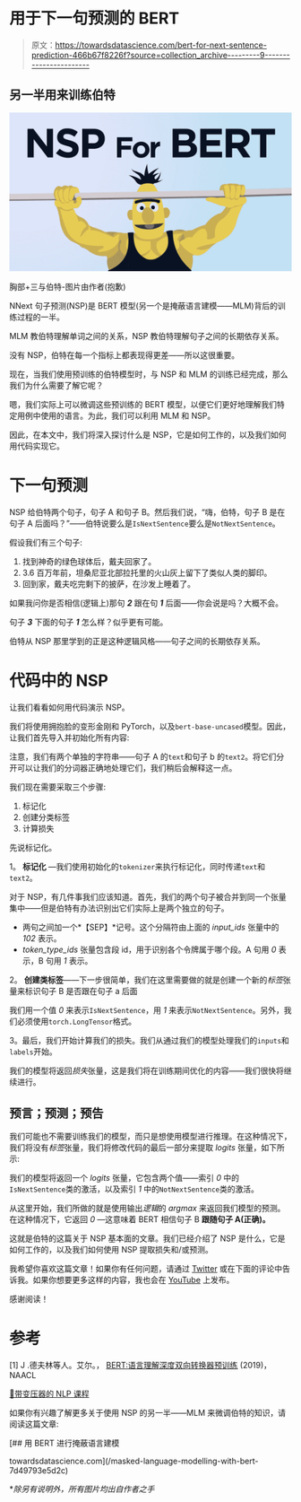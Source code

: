 # 用于下一句预测的 BERT

> 原文：<https://towardsdatascience.com/bert-for-next-sentence-prediction-466b67f8226f?source=collection_archive---------9----------------------->

## 另一半用来训练伯特

![](img/7c7b4f43b903e973913d12049b5b144d.png)

胸部+三与伯特-图片由作者(抱歉)

NNext 句子预测(NSP)是 BERT 模型(另一个是掩蔽语言建模——MLM)背后的训练过程的一半。

MLM 教伯特理解单词之间的关系，NSP 教伯特理解句子之间的长期依存关系。

没有 NSP，伯特在每一个指标上都表现得更差——所以这很重要。

现在，当我们使用预训练的伯特模型时，与 NSP 和 MLM 的训练已经完成，那么我们为什么需要了解它呢？

嗯，我们实际上可以微调这些预训练的 BERT 模型，以便它们更好地理解我们特定用例中使用的语言。为此，我们可以利用 MLM 和 NSP。

因此，在本文中，我们将深入探讨什么是 NSP，它是如何工作的，以及我们如何用代码实现它。

# 下一句预测

NSP 给伯特两个句子，句子 A 和句子 B。然后我们说，“嗨，伯特，句子 B 是在句子 A 后面吗？”——伯特说要么是`IsNextSentence`要么是`NotNextSentence`。

假设我们有三个句子:

1.  找到神奇的绿色球体后，戴夫回家了。
2.  3.6 百万年前，坦桑尼亚北部拉托里的火山灰上留下了类似人类的脚印。
3.  回到家，戴夫吃完剩下的披萨，在沙发上睡着了。

如果我问你是否相信(逻辑上)那句 ***2*** 跟在句 ***1*** 后面——你会说是吗？大概不会。

句子 ***3*** 下面的句子 ***1*** 怎么样？似乎更有可能。

伯特从 NSP 那里学到的正是这种逻辑风格——句子之间的长期依存关系。

# 代码中的 NSP

让我们看看如何用代码演示 NSP。

我们将使用拥抱脸的变形金刚和 PyTorch，以及`bert-base-uncased`模型。因此，让我们首先导入并初始化所有内容:

注意，我们有两个单独的字符串——句子 A 的`text`和句子 b 的`text2`。将它们分开可以让我们的分词器正确地处理它们，我们稍后会解释这一点。

我们现在需要采取三个步骤:

1.  标记化
2.  创建分类标签
3.  计算损失

先说标记化。

1。 **标记化** —我们使用初始化的`tokenizer`来执行标记化，同时传递`text`和`text2`。

对于 NSP，有几件事我们应该知道。首先，我们的两个句子被合并到同一个张量集中——但是伯特有办法识别出它们实际上是两个独立的句子。

*   两句之间加一个*【SEP】*记号。这个分隔符由上面的 *input_ids* 张量中的 *102* 表示。
*   *token_type_ids* 张量包含段 id，用于识别各个令牌属于哪个段。A 句用 *0* 表示，B 句用 *1* 表示。

2。 **创建类标签**——下一步很简单，我们在这里需要做的就是创建一个新的*标签*张量来标识句子 B 是否跟在句子 a 后面

我们用一个值 *0* 来表示`IsNextSentence`，用 *1* 来表示`NotNextSentence`。另外，我们必须使用`torch.LongTensor`格式。

3。最后，我们开始计算我们的损失。我们从通过我们的模型处理我们的`inputs`和`labels`开始。

我们的模型将返回*损失*张量，这是我们将在训练期间优化的内容——我们很快将继续进行。

## 预言；预测；预告

我们可能也不需要训练我们的模型，而只是想使用模型进行推理。在这种情况下，我们将没有*标签*张量，我们将修改代码的最后一部分来提取 *logits* 张量，如下所示:

我们的模型将返回一个 *logits* 张量，它包含两个值——索引 *0* 中的`IsNextSentence`类的激活，以及索引 *1* 中的`NotNextSentence`类的激活。

从这里开始，我们所做的就是使用输出*逻辑*的 *argmax* 来返回我们模型的预测。在这种情况下，它返回 *0* —这意味着 BERT 相信句子 B **跟随句子 A(正确)。**

这就是伯特的这篇关于 NSP 基本面的文章。我们已经介绍了 NSP 是什么，它是如何工作的，以及我们如何使用 NSP 提取损失和/或预测。

我希望你喜欢这篇文章！如果你有任何问题，请通过 [Twitter](https://twitter.com/jamescalam) 或在下面的评论中告诉我。如果你想要更多这样的内容，我也会在 [YouTube](https://www.youtube.com/c/jamesbriggs) 上发布。

感谢阅读！

# 参考

[1] J .德夫林等人。艾尔。， [BERT:语言理解深度双向转换器预训练](https://arxiv.org/pdf/1810.04805.pdf) (2019)，NAACL

[🤖带变压器的 NLP 课程](https://www.udemy.com/course/nlp-with-transformers/?couponCode=MEDIUM)

如果你有兴趣了解更多关于使用 NSP 的另一半——MLM 来微调伯特的知识，请阅读这篇文章:

</masked-language-modelling-with-bert-7d49793e5d2c> [## 用 BERT 进行掩蔽语言建模

towardsdatascience.com](/masked-language-modelling-with-bert-7d49793e5d2c) 

**除另有说明外，所有图片均出自作者之手*